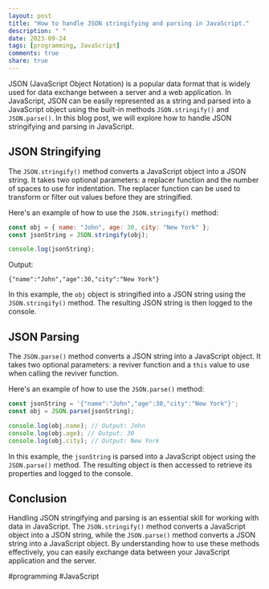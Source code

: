 ```yaml
---
layout: post
title: "How to handle JSON stringifying and parsing in JavaScript."
description: " "
date: 2023-09-24
tags: [programming, JavaScript]
comments: true
share: true
---
```


JSON (JavaScript Object Notation) is a popular data format that is widely used for data exchange between a server and a web application. In JavaScript, JSON can be easily represented as a string and parsed into a JavaScript object using the built-in methods `JSON.stringify()` and `JSON.parse()`. In this blog post, we will explore how to handle JSON stringifying and parsing in JavaScript.

## JSON Stringifying

The `JSON.stringify()` method converts a JavaScript object into a JSON string. It takes two optional parameters: a replacer function and the number of spaces to use for indentation. The replacer function can be used to transform or filter out values before they are stringified.

Here's an example of how to use the `JSON.stringify()` method:

```javascript
const obj = { name: "John", age: 30, city: "New York" };
const jsonString = JSON.stringify(obj);

console.log(jsonString);
```

Output:
```
{"name":"John","age":30,"city":"New York"}
```

In this example, the `obj` object is stringified into a JSON string using the `JSON.stringify()` method. The resulting JSON string is then logged to the console.

## JSON Parsing

The `JSON.parse()` method converts a JSON string into a JavaScript object. It takes two optional parameters: a reviver function and a `this` value to use when calling the reviver function.

Here's an example of how to use the `JSON.parse()` method:

```javascript
const jsonString = '{"name":"John","age":30,"city":"New York"}';
const obj = JSON.parse(jsonString);

console.log(obj.name); // Output: John
console.log(obj.age); // Output: 30
console.log(obj.city); // Output: New York
```

In this example, the `jsonString` is parsed into a JavaScript object using the `JSON.parse()` method. The resulting object is then accessed to retrieve its properties and logged to the console.

## Conclusion

Handling JSON stringifying and parsing is an essential skill for working with data in JavaScript. The `JSON.stringify()` method converts a JavaScript object into a JSON string, while the `JSON.parse()` method converts a JSON string into a JavaScript object. By understanding how to use these methods effectively, you can easily exchange data between your JavaScript application and the server.

#programming #JavaScript